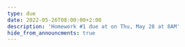 ```yaml
---
type: due
date: 2022-05-26T08:00:00+2:00
description: 'Homework #1 due at on Thu, May 28 at 8AM'
hide_from_announcments: true
---
```


